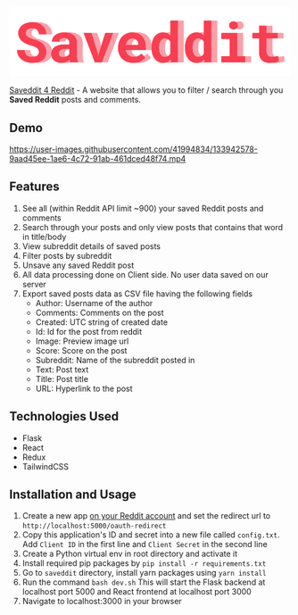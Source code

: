 ![Saveddit](media/logo.png)

[Saveddit 4 Reddit](https://ahmed-zubair-1998.github.io/Saveddit/) - A website that allows you to filter / search through you **Saved Reddit** posts and comments.

## Demo



https://user-images.githubusercontent.com/41994834/133942578-9aad45ee-1ae6-4c72-91ab-461dced48f74.mp4



## Features

1. See all (within Reddit API limit ~900) your saved Reddit posts and comments
2. Search through your posts and only view posts that contains that word in title/body
3. View subreddit details of saved posts
4. Filter posts by subreddit
5. Unsave any saved Reddit post
6. All data processing done on Client side. No user data saved on our server
7. Export saved posts data as CSV file having the following fields
    - Author: Username of the author
    - Comments: Comments on the post
    - Created: UTC string of created date
    - Id: Id for the post from reddit
    - Image: Preview image url
    - Score: Score on the post
    - Subreddit: Name of the subreddit posted in
    - Text: Post text
    - Title: Post title
    - URL: Hyperlink to the post

## Technologies Used

- Flask
- React
- Redux
- TailwindCSS

## Installation and Usage

1. Create a new app [on your Reddit account](https://www.reddit.com/prefs/apps/) and set the redirect url to `http://localhost:5000/oauth-redirect`
2. Copy this application's ID and secret into a new file called `config.txt`. Add `Client ID` in the first line and `Client Secret` in the second line
3. Create a Python virtual env in root directory and activate it
4. Install required pip packages by
`pip install -r requirements.txt`
5. Go to `saveddit` directory, install yarn packages using
`yarn install`
6. Run the command
`bash dev.sh`
This will start the Flask backend at localhost port 5000 and React frontend at localhost port 3000
7. Navigate to localhost:3000 in your browser
